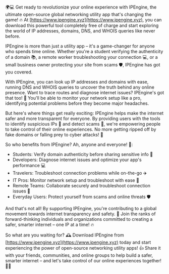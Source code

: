🌍💻 Get ready to revolutionize your online experience with IPEngine, the ultimate open-source global networking utility app that's changing the game! 🔥 At [https://www.ipengine.xyz](https://www.ipengine.xyz), you can download this powerful tool completely free of charge and start exploring the world of IP addresses, domains, DNS, and WHOIS queries like never before.

IPEngine is more than just a utility app – it's a game-changer for anyone who spends time online. Whether you're a student verifying the authenticity of a domain 📚, a remote worker troubleshooting your connection 💻, or a small business owner protecting your site from scams 🛡️, IPEngine has got you covered.

With IPEngine, you can look up IP addresses and domains with ease, running DNS and WHOIS queries to uncover the truth behind any online presence. Want to trace routes and diagnose internet issues? IPEngine's got that too! 📡 You'll be able to monitor your network setup like a pro, identifying potential problems before they become major headaches.

But here's where things get really exciting: IPEngine helps make the internet safer and more transparent for everyone. By providing users with the tools to identify suspicious IPs 👀 and detect scams 💸, we're empowering people to take control of their online experiences. No more getting ripped off by fake domains or falling prey to cyber attacks! 🚫

So who benefits from IPEngine? Ah, anyone and everyone! 🌟:

* Students: Verify domain authenticity before sharing sensitive info 👀
* Developers: Diagnose internet issues and optimize your app's performance 💻
* Travelers: Troubleshoot connection problems while on-the-go ✈️
* IT Pros: Monitor network setup and troubleshoot with ease 🔧
* Remote Teams: Collaborate securely and troubleshoot connection issues 🤝
* Everyday Users: Protect yourself from scams and online threats 🛡️

And that's not all! By supporting IPEngine, you're contributing to a global movement towards internet transparency and safety. 💪 Join the ranks of forward-thinking individuals and organizations committed to creating a safer, smarter internet – one IP at a time! 🔥

So what are you waiting for? 🕰️ Download IPEngine from [https://www.ipengine.xyz](https://www.ipengine.xyz) today and start experiencing the power of open-source networking utility apps! 👍 Share it with your friends, communities, and online groups to help build a safer, smarter internet – and let's take control of our online experiences together! 🌈💪